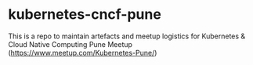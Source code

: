 # kubernetes-cncf-pune
This is a repo to maintain artefacts and meetup logistics for Kubernetes &amp; Cloud Native Computing Pune Meetup (https://www.meetup.com/Kubernetes-Pune/)
